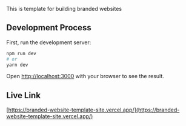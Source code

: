This is template for building branded websites

## Development Process

First, run the development server:

```bash
npm run dev
# or
yarn dev
```

Open [http://localhost:3000](http://localhost:3000) with your browser to see the result.

## Live Link

[https://branded-website-template-site.vercel.app/](https://branded-website-template-site.vercel.app/)
